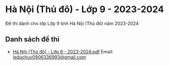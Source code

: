# Hà Nội (Thủ đô) - Lớp 9 - 2023-2024

Đề thi dành cho lớp Lớp 9 tỉnh Hà Nội (Thủ đô) năm 2023-2024

## Danh sách đề thi

- [Hà Nội (Thủ đô) - Lớp 9 - 2023-2024.pdf](Hà%20Nội%20(Thủ%20đô)%20-%20Lớp%209%20-%202023-2024.pdf)
Email: leduchuy0906336993@gmail.com

